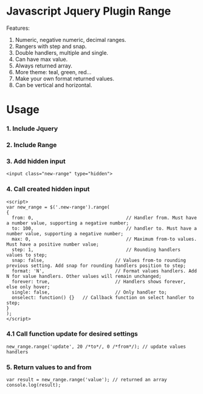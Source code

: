 # Javascript Jquery Plugin Range
Features:
1. Numeric, negative numeric, decimal ranges.
2. Rangers with step and snap.
3. Double handlers, multiple and single.
4. Can have max value.
5. Always returned array.
6. More theme: teal, green, red...
7. Make your own format returned values.
8. Can be vertical and horizontal.
# Usage
### 1. Include Jquery
### 2. Include Range
### 3. Add hidden input
```
<input class="new-range" type="hidden">
```
### 4. Call created hidden input
```
<script>
var new_range = $('.new-range').range(
{
  from: 0, 			 						// Handler from. Must have a number value, supporting a negative number;
  to: 100, 	 		 						// handler to. Must have a number value, supporting a negative number;
  max: 0, 			 						// Maximum from-to values. Must have a positive number value;
  step: 1, 			 						// Rounding handlers values to step;
  snap: false,	 						// Values from-to rounding previous setting. Add snap for rounding handlers position to step;
  format: 'N', 	 						// Format values handlers. Add N for value handlers. Other values will remain unchanged;
  forever: true, 						// Handlers shows forever, else only hover;
  single: false, 						// Only handler to;
  onselect: function() {}   // Callback function on select handler to step;
}
);
</script>
```
### 4.1 Call function update for desired settings
```
new_range.range('update', 20 /*to*/, 0 /*from*/); // update values handlers
```
### 5. Return values to and from
```
var result = new_range.range('value'); // returned an array
console.log(result);
```
